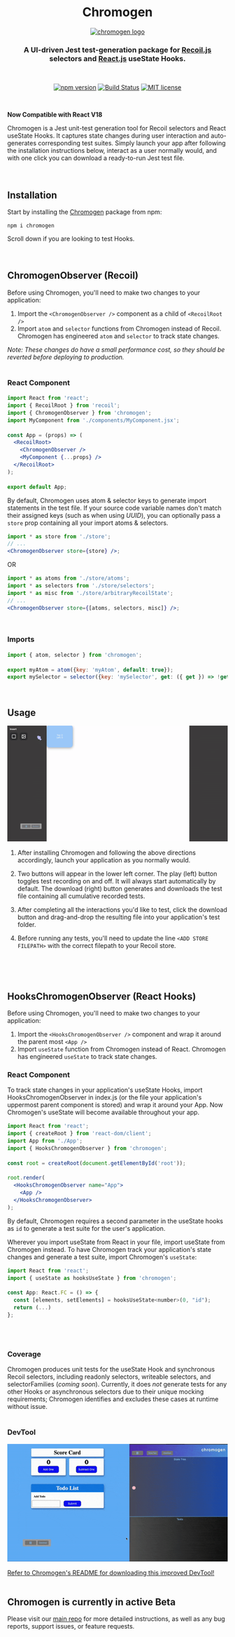 <div align="center">
<h1>Chromogen</h1>
<a href="https://github.com/open-source-labs/Chromogen">
  <img
    height="120"
    width="120"
    alt="chromogen logo"
    src="https://raw.githubusercontent.com/oslabs-beta/Chromogen/master/assets/logo/chromogen-logo.png"
  />
</a>

<h3>A UI-driven Jest test-generation package for <a href="https://www.npmjs.com/package/recoil">Recoil.js</a> selectors and <a href="https://www.npmjs.com/package/react">React.js</a> useState Hooks.</h3>

<br />

[![npm version](https://img.shields.io/npm/v/chromogen)](https://www.npmjs.com/package/chromogen)
[![Build Status](https://travis-ci.org/oslabs-beta/Chromogen.svg?branch=master)](https://travis-ci.org/oslabs-beta/Chromogen)
[![MIT license](https://img.shields.io/badge/license-MIT-blue.svg)](https://github.com/oslabs-beta/Chromogen/blob/master/LICENSE)
<br />

</div>
<br />

**Now Compatible with React V18**

Chromogen is a Jest unit-test generation tool for Recoil selectors and React useState Hooks. It captures state changes during user interaction and auto-generates corresponding test suites. Simply launch your app after following the installation instructions below, interact as a user normally would, and with one click you can download a ready-to-run Jest test file.
<br /><br /><br />

## Installation

Start by installing the <a href="https://www.npmjs.com/package/chromogen">Chromogen</a> package from npm:

```
npm i chromogen
```

Scroll down if you are looking to test Hooks.
<br /><br /><br />

## ChromogenObserver (Recoil)

Before using Chromogen, you'll need to make two changes to your application:

1. Import the `<ChromogenObserver />` component as a child of `<RecoilRoot />`
1. Import `atom` and `selector` functions from Chromogen instead of Recoil. Chromogen has engineered `atom` and `selector` to track state changes.

<i>Note: These changes do have a small performance cost, so they should be reverted before deploying to production.</i>
<br /><Br/>

### React Component

```jsx
import React from 'react';
import { RecoilRoot } from 'recoil';
import { ChromogenObserver } from 'chromogen';
import MyComponent from './components/MyComponent.jsx';

const App = (props) => (
  <RecoilRoot>
    <ChromogenObserver />
    <MyComponent {...props} />
  </RecoilRoot>
);

export default App;
```

By default, Chromogen uses atom & selector keys to generate import statements in the test file. If your source code variable names don't match their assigned keys (such as when using _UUID_), you can optionally pass a `store` prop containing all your import atoms & selectors.
<br>

```jsx
import * as store from './store';
// ...
<ChromogenObserver store={store} />;
```

OR

```jsx
import * as atoms from './store/atoms';
import * as selectors from './store/selectors';
import * as misc from './store/arbitraryRecoilState';
// ...
<ChromogenObserver store={[atoms, selectors, misc]} />;
```

<Br/>

### Imports

```js
import { atom, selector } from 'chromogen';

export myAtom = atom({key: 'myAtom', default: true});
export mySelector = selector({key: 'mySelector', get: ({ get }) => !get(myAtom)});
```

<br />

## Usage

![Buttons](../assets/README-root/hooksDemo.gif)

1. After installing Chromogen and following the above directions accordingly, launch your application as you normally would.

2. Two buttons will appear in the lower left corner. The play (left) button toggles test recording on and off. It will always start automatically by default. The download (right) button generates and downloads the test file containing all cumulative recorded tests.

3. After completing all the interactions you'd like to test, click the download button and drag-and-drop the resulting file into your application's test folder.

4. Before running any tests, you'll need to update the line `<ADD STORE FILEPATH>` with the correct filepath to your Recoil store.

<br /><br /><br />

## HooksChromogenObserver (React Hooks)

Before using Chromogen, you'll need to make two changes to your application:

1. Import the `<HooksChromogenObserver />` component and wrap it around the parent most `<App />`
2. Import `useState` function from Chromogen instead of React. Chromogen has engineered `useState` to track state changes.

### React Component

To track state changes in your application's useState Hooks, import HooksChromogenObserver in index.js (or the file your application's uppermost parent component is stored) and wrap it around your App. Now Chromogen's useState will become available throughout your app.

```jsx
import React from 'react';
import { createRoot } from 'react-dom/client';
import App from './App';
import { HooksChromogenObserver } from 'chromogen';

const root = createRoot(document.getElementById('root'));

root.render(
  <HooksChromogenObserver name="App">
    <App />
  </HooksChromogenObserver>
);
```

By default, Chromogen requires a second parameter in the useState hooks as `id` to generate a test suite for the user's application.

Wherever you import useState from React in your file, import useState from Chromogen instead. To have Chromogen track your application's state changes and generate a test suite, import Chromogen's `useState`:

```jsx
import React from 'react';
import { useState as hooksUseState } from 'chromogen';

const App: React.FC = () => {
  const [elements, setElements] = hooksUseState<number>(0, "id");
  return (...)
};
```
<br><Br>

### Coverage

Chromogen produces unit tests for the useState Hook and synchronous Recoil
selectors, including readonly selectors, writeable selectors, and
selectorFamilies (_coming soon_). Currently, it does _not_ generate tests for any other Hooks or asynchronous selectors due to their unique mocking requirements; Chromogen
identifies and excludes these cases at runtime without issue.
<Br><Br>

### DevTool

![Buttons](../assets/README-root/chromogen3.gif)

[Refer to Chromogen's README for downloading this improved DevTool!](https://github.com/open-source-labs/Chromogen)
<Br><br>

## Chromogen is currently in active Beta

Please visit our [main repo](https://github.com/open-source-labs/Chromogen) for more detailed instructions, as well as any bug reports, support issues, or feature requests.
